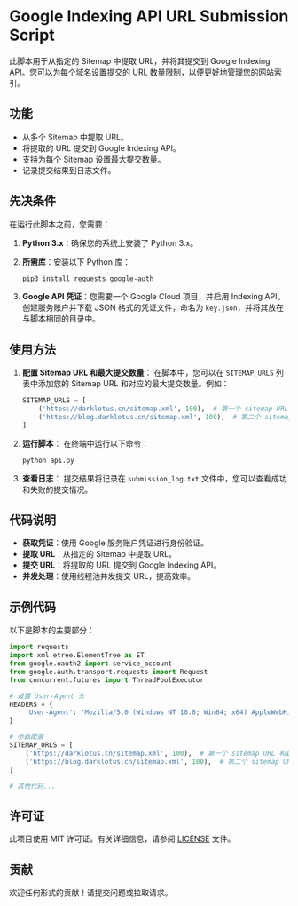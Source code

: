 # Google Indexing API URL Submission Script

此脚本用于从指定的 Sitemap 中提取 URL，并将其提交到 Google Indexing API。您可以为每个域名设置提交的 URL 数量限制，以便更好地管理您的网站索引。

## 功能

- 从多个 Sitemap 中提取 URL。
- 将提取的 URL 提交到 Google Indexing API。
- 支持为每个 Sitemap 设置最大提交数量。
- 记录提交结果到日志文件。

## 先决条件

在运行此脚本之前，您需要：

1. **Python 3.x**：确保您的系统上安装了 Python 3.x。
2. **所需库**：安装以下 Python 库：
   ```bash
   pip3 install requests google-auth
   ```

3. **Google API 凭证**：您需要一个 Google Cloud 项目，并启用 Indexing API。创建服务账户并下载 JSON 格式的凭证文件，命名为 `key.json`，并将其放在与脚本相同的目录中。

## 使用方法

1. **配置 Sitemap URL 和最大提交数量**：
   在脚本中，您可以在 `SITEMAP_URLS` 列表中添加您的 Sitemap URL 和对应的最大提交数量。例如：
   ```python
   SITEMAP_URLS = [
       ('https://darklotus.cn/sitemap.xml', 100),  # 第一个 sitemap URL 和最大提交数量
       ('https://blog.darklotus.cn/sitemap.xml', 100),  # 第二个 sitemap URL 和最大提交数量
   ]
   ```

2. **运行脚本**：
   在终端中运行以下命令：
   ```bash
   python api.py
   ```

3. **查看日志**：
   提交结果将记录在 `submission_log.txt` 文件中，您可以查看成功和失败的提交情况。

## 代码说明

- **获取凭证**：使用 Google 服务账户凭证进行身份验证。
- **提取 URL**：从指定的 Sitemap 中提取 URL。
- **提交 URL**：将提取的 URL 提交到 Google Indexing API。
- **并发处理**：使用线程池并发提交 URL，提高效率。

## 示例代码

以下是脚本的主要部分：

```python
import requests
import xml.etree.ElementTree as ET
from google.oauth2 import service_account
from google.auth.transport.requests import Request
from concurrent.futures import ThreadPoolExecutor

# 设置 User-Agent 头
HEADERS = {
    'User-Agent': 'Mozilla/5.0 (Windows NT 10.0; Win64; x64) AppleWebKit/537.36 (KHTML, like Gecko) Chrome/91.0.4472.124 Safari/537.36'
}

# 参数配置
SITEMAP_URLS = [
    ('https://darklotus.cn/sitemap.xml', 100),  # 第一个 sitemap URL 和最大提交数量
    ('https://blog.darklotus.cn/sitemap.xml', 100),  # 第二个 sitemap URL 和最大提交数量
]

# 其他代码...
```

## 许可证

此项目使用 MIT 许可证。有关详细信息，请参阅 [LICENSE](LICENSE) 文件。

## 贡献

欢迎任何形式的贡献！请提交问题或拉取请求。

